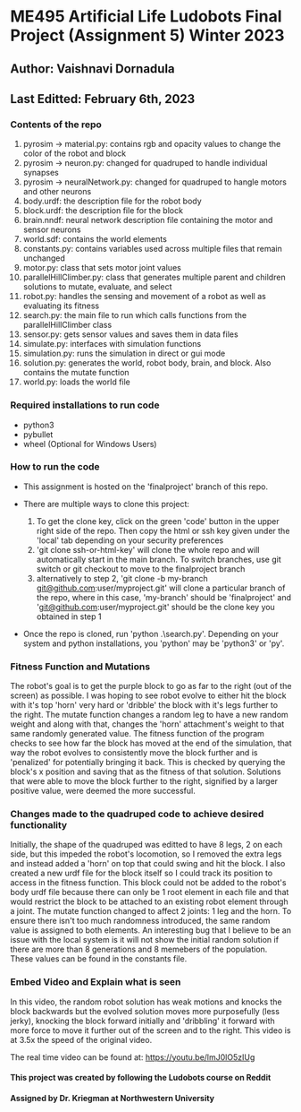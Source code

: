 # ME495 Artificial Life Ludobots Final Project (Assignment 5) Winter 2023

## Author: Vaishnavi Dornadula
## Last Editted: February 6th, 2023

### Contents of the repo
1. pyrosim -> material.py: contains rgb and opacity values to change the color of the robot and block
2. pyrosim -> neuron.py: changed for quadruped to handle individual synapses
3. pyrosim -> neuralNetwork.py: changed for quadruped to hangle motors and other neurons
4. body.urdf: the description file for the robot body
5. block.urdf: the description file for the block
6. brain.nndf: neural network description file containing the motor and sensor neurons
7. world.sdf: contains the world elements
8. constants.py: contains variables used across multiple files that remain unchanged 
9. motor.py: class that sets motor joint values
10. parallelHillClimber.py: class that generates multiple parent and children solutions to mutate, evaluate, and select
11. robot.py: handles the sensing and movement of a robot as well as evaluating its fitness
12. search.py: the main file to run which calls functions from the parallelHillClimber class
13. sensor.py: gets sensor values and saves them in data files
14. simulate.py: interfaces with simulation functions
15. simulation.py: runs the simulation in direct or gui mode
16. solution.py: generates the world, robot body, brain, and block. Also contains the mutate function
17. world.py: loads the world file 

### Required installations to run code
- python3
- pybullet
- wheel (Optional for Windows Users)

### How to run the code
- This assignment is hosted on the 'finalproject' branch of this repo.
- There are multiple ways to clone this project:
    1. To get the clone key, click on the green 'code' button in the upper right side of the repo. Then copy the html or ssh key given under the 'local' tab depending on your security preferences
    2. 'git clone ssh-or-html-key' will clone the whole repo and will automatically start in the main branch. To switch branches, use git switch or git checkout to move to the finalproject branch
    3. alternatively to step 2, 'git clone -b my-branch git@github.com:user/myproject.git' will clone a particular branch of the repo, where in this case, 'my-branch' should be 'finalproject' and 'git@github.com:user/myproject.git' should be the clone key you obtained in step 1

- Once the repo is cloned, run 'python .\search.py'. Depending on your system and python installations, you 'python' may be 'python3' or 'py'.

### Fitness Function and Mutations

The robot's goal is to get the purple block to go as far to the right (out of the screen) as possible. I was hoping to see robot evolve to either hit the block with it's top 'horn' very hard or 'dribble' the block with it's legs further to the right. The mutate function changes a random leg to have a new random weight and along with that, changes the 'horn' attachment's weight to that same randomly generated value. The fitness function of the program checks to see how far the block has moved at the end of the simulation, that way the robot evolves to consistently move the block further and is 'penalized' for potentially bringing it back. This is checked by querying the block's x position and saving that as the fitness of that solution. Solutions that were able to move the block further to the right, signified by a larger positive value, were deemed the more successful.

### Changes made to the quadruped code to achieve desired functionality

Initially, the shape of the quadruped was editted to have 8 legs, 2 on each side, but this impeded the robot's locomotion, so I removed the extra legs and instead added a 'horn' on top that could swing and hit the block. I also created a new urdf file for the block itself so I could track its position to access in the fitness function. This block could not be added to the robot's body urdf file because there can only be 1 root element in each file and that would restrict the block to be attached to an existing robot element through a joint. The mutate function changed to affect 2 joints: 1 leg and the horn. To ensure there isn't too much randomness introduced, the same random value is assigned to both elements. An interesting bug that I believe to be an issue with the local system is it will not show the initial random solution if there are more than 8 generations and 8 memebers of the population. These values can be found in the constants file.

### Embed Video and Explain what is seen
In this video, the random robot solution has weak motions and knocks the block backwards but the evolved solution moves more purposefully (less jerky), knocking the block forward initially and 'dribbling' it forward with more force to move it further out of the screen and to the right. This video is at 3.5x the speed of the original video.

The real time video can be found at: https://youtu.be/lmJ0lO5zIUg

#### This project was created by following the Ludobots course on Reddit
#### Assigned by Dr. Kriegman at Northwestern University